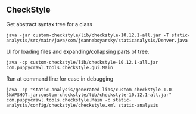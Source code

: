 ## CheckStyle

Get abstract syntax tree for a class

```
java -jar custom-checkstyle/lib/checkstyle-10.12.1-all.jar -T static-analysis/src/main/java/com/jeanneboyarsky/staticanalysis/Denver.java 
```

UI for loading files and expanding/collapsing parts of tree.

```
java -cp custom-checkstyle/lib/checkstyle-10.12.1-all.jar com.puppycrawl.tools.checkstyle.gui.Main
```

Run at command line for ease in debugging

```
java -cp "static-analysis/generated-libs/custom-checkstyle-1.0-SNAPSHOT.jar:custom-checkstyle/lib/checkstyle-10.12.1-all.jar" com.puppycrawl.tools.checkstyle.Main -c static-analysis/config/checkstyle/checkstyle.xml static-analysis
```

